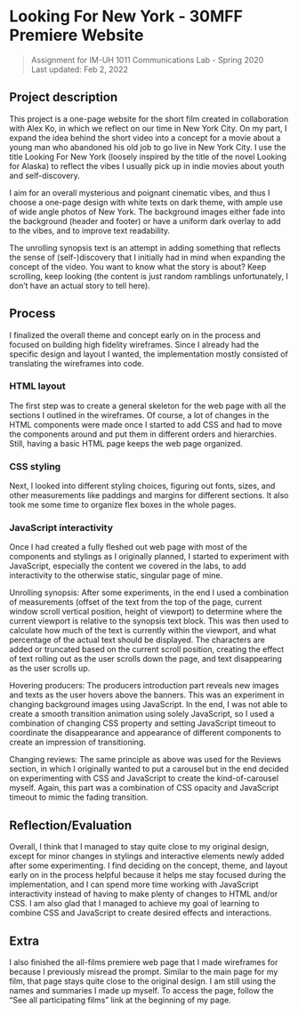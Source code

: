 # Looking For New York - 30MFF Premiere Website

> Assignment for IM-UH 1011 Communications Lab - Spring 2020\
Last updated: Feb 2, 2022

## Project description
This project is a one-page website for the short film created in collaboration with Alex Ko, in which we reflect on our time in New York City. On my part, I expand the idea behind the short video into a concept for a movie about a young man who abandoned his old job to go live in New York City. I use the title Looking For New York (loosely inspired by the title of the novel Looking for Alaska) to reflect the vibes I usually pick up in indie movies about youth and self-discovery.

I aim for an overall mysterious and poignant cinematic vibes, and thus I choose a one-page design with white texts on dark theme, with ample use of wide angle photos of New York. The background images either fade into the background (header and footer) or have a uniform dark overlay to add to the vibes, and to improve text readability.

The unrolling synopsis text is an attempt in adding something that reflects the sense of (self-)discovery that I initially had in mind when expanding the concept of the video. You want to know what the story is about? Keep scrolling, keep looking (the content is just random ramblings unfortunately, I don’t have an actual story to tell here).

## Process
I finalized the overall theme and concept early on in the process and focused on building high fidelity wireframes. Since I already had the specific design and layout I wanted, the implementation mostly consisted of translating the wireframes into code.

### HTML layout
The first step was to create a general skeleton for the web page with all the sections I outlined in the wireframes. Of course, a lot of changes in the HTML components were made once I started to add CSS and had to move the components around and put them in different orders and hierarchies. Still, having a basic HTML page keeps the web page organized.

### CSS styling

Next, I looked into different styling choices, figuring out fonts, sizes, and other measurements like paddings and margins for different sections. It also took me some time to organize flex boxes in the whole pages.

### JavaScript interactivity

Once I had created a fully fleshed out web page with most of the components and stylings as I originally planned, I started to experiment with JavaScript, especially the content we covered in the labs, to add interactivity to the otherwise static, singular page of mine.

Unrolling synopsis: After some experiments, in the end I used a combination of measurements (offset of the text from the top of the page, current window scroll vertical position, height of viewport) to determine where the current viewport is relative to the synopsis text block. This was then used to calculate how much of the text is currently within the viewport, and what percentage of the actual text should be displayed. The characters are added or truncated based on the current scroll position, creating the effect of text rolling out as the user scrolls down the page, and text disappearing as the user scrolls up.

Hovering producers: The producers introduction part reveals new images and texts as the user hovers above the banners. This was an experiment in changing background images using JavaScript. In the end, I was not able to create a smooth transition animation using solely JavaScript, so I used a combination of changing CSS property and setting JavaScript timeout to coordinate the disappearance and appearance of different components to create an impression of transitioning.

Changing reviews: The same principle as above was used for the Reviews section, in which I originally wanted to put a carousel but in the end decided on experimenting with CSS and JavaScript to create the kind-of-carousel myself. Again, this part was a combination of CSS opacity and JavaScript timeout to mimic the fading transition.

## Reflection/Evaluation

Overall, I think that I managed to stay quite close to my original design, except for minor changes in stylings and interactive elements newly added after some experimenting. I find deciding on the concept, theme, and layout early on in the process helpful because it helps me stay focused during the implementation, and I can spend more time working with JavaScript interactivity instead of having to make plenty of changes to HTML and/or CSS. I am also glad that I managed to achieve my goal of learning to combine CSS and JavaScript to create desired effects and interactions.

## Extra

I also finished the all-films premiere web page that I made wireframes for because I previously misread the prompt. Similar to the main page for my film, that page stays quite close to the original design. I am still using the names and summaries I made up myself. To access the page, follow the “See all participating films” link at the beginning of my page.
